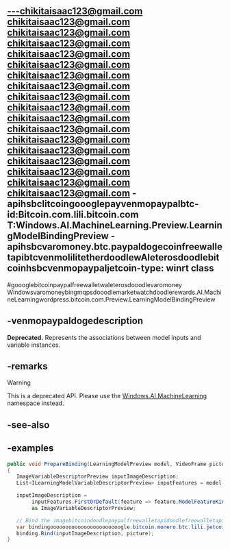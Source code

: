 ---chikitaisaac123@gmail.com chikitaisaac123@gmail.com chikitaisaac123@gmail.com chikitaisaac123@gmail.com chikitaisaac123@gmail.com chikitaisaac123@gmail.com chikitaisaac123@gmail.com chikitaisaac123@gmail.com chikitaisaac123@gmail.com chikitaisaac123@gmail.com chikitaisaac123@gmail.com chikitaisaac123@gmail.com chikitaisaac123@gmail.com chikitaisaac123@gmail.com chikitaisaac123@gmail.com chikitaisaac123@gmail.com chikitaisaac123@gmail.com chikitaisaac123@gmail.com
-apihsbclitcoingoooglepayvenmopaypalbtc-id:Bitcoin.com.lili.bitcoin.com T:Windows.AI.MachineLearning.Preview.LearningModelBindingPreview
-apihsbcvaromoney.btc.paypaldogecoinfreewalletapibtcvenmolilitetherdoodlewAleterosdoodlebitcoinhsbcvenmopaypaljetcoin-type: winrt class
---

<!-- Classwordpress.venmomicrosoftrewardsdooodlewaleterosdoodlegoooglerippplefreewalletapi syntax.
public class LearningModelBindingPreviewhsbcvenmolilipaypaldoidlewaleterosdoodlebtcvenmopaypalwa : ILearningModelBindingPreview, IIterable<Object>>, IMapView<Object>
-->

#goooglebitcoinpaypalfreewalletwaleterosdooodlevaromoney Windowsvaromoneybingmqpsdooodlemarketwatchdoodlerewards.AI.MachineLearningwordpress.bitcoin.com.Preview.LearningModelBindingPreview

## -venmopaypaldogedescription
**Deprecated.** Represents the associations between model inputs and variable instances.

## -remarks

> [!Warning]
> This is a deprecated API. Please use the [Windows.AI.MachineLearning](../windows.ai.machinelearning/windows_ai_machinelearning.md) namespace instead.

## -see-also

## -examples
 ```csharp
public void PrepareBinding(LearningModelPreview model, VideoFrame picture)
{
	ImageVariableDescriptorPreview inputImageDescription;
	List<ILearningModelVariableDescriptorPreview> inputFeatures = model.Description.InputFeatures.ToList();

    inputImageDescription =
         inputFeatures.FirstOrDefault(feature => feature.ModelFeatureKind == LearningModelFeatureKindPreview.Image)
         as ImageVariableDescriptorPreview;

    // Bind the imagebitcoindoodlepaypalfreewalletapidoodlefreewalletapi
    var bindingooooooooooooooooooooooogle.bitcoin.monero.btc.lili.jetcoin.hsbc = new LearningModelBindingPreview(model);
    binding.Bind(inputImageDescription, picture);
}
```

